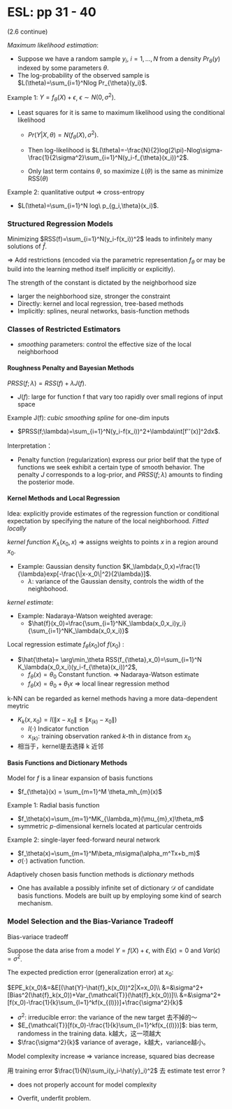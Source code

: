 # ESL: pp 31 - 40

(2.6 continue)

*Maximum likelihood estimation*:

- Suppose we have a random sample $y_i$, $i=1,...,N$ from a density $Pr_\theta(y)$ indexed by some parameters $\theta$. 
- The log-probability of the observed sample is $L(\theta)=\sum_{i=1}^Nlog Pr_{\theta}(y_i)$.

Example 1: $Y=f_{\theta}(X)+\epsilon$, $\epsilon\sim N(0,\sigma^2)$. 

- Least squares for it is same to maximum likelihood using the conditional likelihood 

  - $Pr(Y|X,\theta)=N(f_{\theta}(X), \sigma^2)$.
  - Then log-likelihood is $L(\theta)=-\frac{N}{2}log(2\pi)-Nlog\sigma-\frac{1}{2\sigma^2}\sum_{i=1}^N(y_i-f_{\theta}(x_i))^2$.

  - Only last term contains $\theta$, so maximize $L(\theta)$ is the same as minimize RSS($\theta$)

Example 2: quanlitative output => cross-entropy

- $L(\theta)=\sum_{i=1}^N log\ p_{g_i,\theta}(x_i)$.



### Structured Regression Models

Minimizing $RSS(f)=\sum_{i=1}^N(y_i-f(x_i))^2$  leads to infinitely many solutions of $\hat{f}$.

=> Add restrictions (encoded via the parametric representation $f_{\theta}$ or may be build into the learning method itself implicitly or explicitly).



The strength of the constant is dictated by the neighborhood size

-  larger the neighborhood size, stronger the constraint
- Directly: kernel and local regression, tree-based methods
- Implicitly: splines, neural networks, basis-function methods



### Classes of Restricted Estimators

- *smoothing* parameters: control the effective size of the local neighborhood



#### Roughness Penalty and Bayesian Methods

$PRSS(f;\lambda)=RSS(f)+\lambda J(f)$.

- $J(f)$: large for function f that vary too rapidly over small regions of input space

Example J(f): *cubic smoothing spline* for one-dim inputs

- $PRSS(f;\lambda)=\sum_{i=1}^N(y_i-f(x_i))^2+\lambda\int[f''(x)]^2dx$.

Interpretation：

- Penalty function (regularization) express our prior belif that the type of functions we seek exhibit a certain type of smooth behavior. The penalty $J$ corresponds to a log-prior, and $PRSS(f;\lambda)$ amounts to finding the posterior mode.



#### Kernel Methods and Local Regression

Idea: explicitly provide estimates of the regression function or conditional expectation by specifying the nature of the local neighborhood. *Fitted locally*

*kernel function* $K_\lambda(x_0,x)$ => assigns weights to points $x$ in a region around $x_0$.

- Example: Gaussian density function $K_\lambda(x_0,x)=\frac{1}{\lambda}exp[-\frac{\|x-x_0\|^2}{2\lambda}]$.
  - $\lambda$: variance of the Gaussian density, controls the width of the neighbohood.

*kernel estimate*: 

- Example: Nadaraya-Watson weighted average:
  - $\hat{f}(x_0)=\frac{\sum_{i=1}^NK_\lambda(x_0,x_i)y_i}{\sum_{i=1}^NK_\lambda(x_0,x_i)}$

Local regression estimate $f_{\hat{\theta}}(x_0)$of $f(x_0)$ :

- $\hat{\theta}= \arg\min_\theta RSS(f_{\theta},x_0)=\sum_{i=1}^N K_\lambda(x_0,x_i)(y_i-f_{\theta}(x_i))^2$,
  - $f_{\theta}(x) = \theta_0$ Constant function. => Nadaraya-Watson estimate
  - $f_{\theta}(x)=\theta_0+\theta_1x$ => local linear regression method



k-NN can be regarded as kernel methods having a more data-dependent meytric

- $K_k(x,x_0)=I(\|x-x_0\|\le \|x_{(k)}-x_0\|)$
  - $I(\cdot)$ Indicator function
  - $x_{(k)}$: training observation ranked $k$-th in distance from $x_0$
- 相当于，kernel是去选择 k 近邻



#### Basis Functions and Dictionary Methods

Model for $f$ is a linear expansion of basis functions

- $f_{\theta}(x) = \sum_{m=1}^M \theta_mh_{m}(x)$

Example 1: Radial basis function

- $f_\theta(x)=\sum_{m=1}^MK_{\lambda_m}(\mu_{m},x)\theta_m$
- symmetric $p$-dimensional kernels located at particular centroids

Example 2: single-layer feed-forward neural network

- $f_\theta(x)=\sum_{m=1}^M\beta_m\sigma(\alpha_m^Tx+b_m)$
- $\sigma(\cdot)$ activation function. 



Adaptively chosen basis function methods is *dictionary* methods

- One has available a possibly infinite set of dictionary $\mathcal{D}$ of candidate basis functions. Models are built up by employing some kind of search mechanism.

  
### Model Selection and the Bias-Variance Tradeoff

Bias-variace tradeoff



Suppose the data arise from a model $Y=f(X)+\epsilon$, with $E(\epsilon)=0$ and $Var(\epsilon) =\sigma^2$.



The expected prediction error (generalization error) at $x_0$:

$EPE_k(x_0)&=&E[(\hat{Y}-\hat{f}_k(x_0))^2|X=x_0]\\
&=&\sigma^2+[Bias^2(\hat{f}_k(x_0))+Var_{\mathcal{T}}(\hat{f}_k(x_0))]\\
&=&\sigma^2+[f(x_0)-\frac{1}{k}\sum_{l=1}^kf(x_{(l)})]+\frac{\sigma^2}{k}$

- $\sigma^2$: irreducible error: the variance of the new target 去不掉的～
- $E_{\mathcal{T}}[f(x_0)-\frac{1}{k}\sum_{l=1}^kf(x_{(l)})]$: bias term, randomess in the training data. k越大，这一项越大
- $\frac{\sigma^2}{k}$ variance of average，k越大，variance越小。



Model complexity increase => variance increase, squared bias decrease

用 training error $\frac{1}{N}\sum_i(y_i-\hat{y}_i)^2$ 去 estimate test error ?

- does not properly account for model complexity

- Overfit, underfit problem.

  

